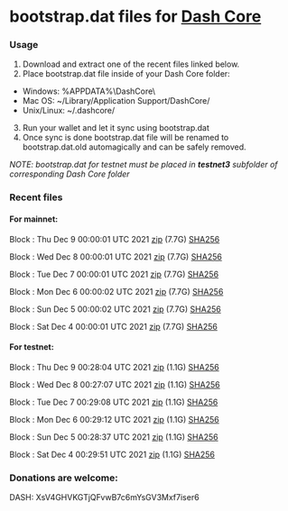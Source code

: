 # bootstrap.dat files for [Dash Core](https://github.com/dashpay/dash)

### Usage

1. Download and extract one of the recent files linked below.
2. Place bootstrap.dat file inside of your Dash Core folder:
 - Windows: %APPDATA%\DashCore\
 - Mac OS: ~/Library/Application Support/DashCore/
 - Unix/Linux: ~/.dashcore/
3. Run your wallet and let it sync using bootstrap.dat
4. Once sync is done bootstrap.dat file will be renamed to bootstrap.dat.old automagically and can be safely removed.

_NOTE: bootstrap.dat for testnet must be placed in **testnet3** subfolder of corresponding Dash Core folder_

### Recent files

#### For mainnet:

Block [](https://insight.dash.org/insight/block/): Thu Dec  9 00:00:01 UTC 2021 [zip](https://dash-bootstrap.ams3.digitaloceanspaces.com/mainnet/2021-12-09/bootstrap.dat.zip) (7.7G) [SHA256](https://dash-bootstrap.ams3.digitaloceanspaces.com/mainnet/2021-12-09/sha256.txt)

Block [](https://insight.dash.org/insight/block/): Wed Dec  8 00:00:01 UTC 2021 [zip](https://dash-bootstrap.ams3.digitaloceanspaces.com/mainnet/2021-12-08/bootstrap.dat.zip) (7.7G) [SHA256](https://dash-bootstrap.ams3.digitaloceanspaces.com/mainnet/2021-12-08/sha256.txt)

Block [](https://insight.dash.org/insight/block/): Tue Dec  7 00:00:01 UTC 2021 [zip](https://dash-bootstrap.ams3.digitaloceanspaces.com/mainnet/2021-12-07/bootstrap.dat.zip) (7.7G) [SHA256](https://dash-bootstrap.ams3.digitaloceanspaces.com/mainnet/2021-12-07/sha256.txt)

Block [](https://insight.dash.org/insight/block/): Mon Dec  6 00:00:02 UTC 2021 [zip](https://dash-bootstrap.ams3.digitaloceanspaces.com/mainnet/2021-12-06/bootstrap.dat.zip) (7.7G) [SHA256](https://dash-bootstrap.ams3.digitaloceanspaces.com/mainnet/2021-12-06/sha256.txt)

Block [](https://insight.dash.org/insight/block/): Sun Dec  5 00:00:02 UTC 2021 [zip](https://dash-bootstrap.ams3.digitaloceanspaces.com/mainnet/2021-12-05/bootstrap.dat.zip) (7.7G) [SHA256](https://dash-bootstrap.ams3.digitaloceanspaces.com/mainnet/2021-12-05/sha256.txt)

Block [](https://insight.dash.org/insight/block/): Sat Dec  4 00:00:01 UTC 2021 [zip](https://dash-bootstrap.ams3.digitaloceanspaces.com/mainnet/2021-12-04/bootstrap.dat.zip) (7.7G) [SHA256](https://dash-bootstrap.ams3.digitaloceanspaces.com/mainnet/2021-12-04/sha256.txt)


#### For testnet:

Block [](https://testnet-insight.dashevo.org/insight/block/): Thu Dec  9 00:28:04 UTC 2021 [zip](https://dash-bootstrap.ams3.digitaloceanspaces.com/testnet/2021-12-09/bootstrap.dat.zip) (1.1G) [SHA256](https://dash-bootstrap.ams3.digitaloceanspaces.com/testnet/2021-12-09/sha256.txt)

Block [](https://testnet-insight.dashevo.org/insight/block/): Wed Dec  8 00:27:07 UTC 2021 [zip](https://dash-bootstrap.ams3.digitaloceanspaces.com/testnet/2021-12-08/bootstrap.dat.zip) (1.1G) [SHA256](https://dash-bootstrap.ams3.digitaloceanspaces.com/testnet/2021-12-08/sha256.txt)

Block [](https://testnet-insight.dashevo.org/insight/block/): Tue Dec  7 00:29:08 UTC 2021 [zip](https://dash-bootstrap.ams3.digitaloceanspaces.com/testnet/2021-12-07/bootstrap.dat.zip) (1.1G) [SHA256](https://dash-bootstrap.ams3.digitaloceanspaces.com/testnet/2021-12-07/sha256.txt)

Block [](https://testnet-insight.dashevo.org/insight/block/): Mon Dec  6 00:29:12 UTC 2021 [zip](https://dash-bootstrap.ams3.digitaloceanspaces.com/testnet/2021-12-06/bootstrap.dat.zip) (1.1G) [SHA256](https://dash-bootstrap.ams3.digitaloceanspaces.com/testnet/2021-12-06/sha256.txt)

Block [](https://testnet-insight.dashevo.org/insight/block/): Sun Dec  5 00:28:37 UTC 2021 [zip](https://dash-bootstrap.ams3.digitaloceanspaces.com/testnet/2021-12-05/bootstrap.dat.zip) (1.1G) [SHA256](https://dash-bootstrap.ams3.digitaloceanspaces.com/testnet/2021-12-05/sha256.txt)

Block [](https://testnet-insight.dashevo.org/insight/block/): Sat Dec  4 00:29:51 UTC 2021 [zip](https://dash-bootstrap.ams3.digitaloceanspaces.com/testnet/2021-12-04/bootstrap.dat.zip) (1.1G) [SHA256](https://dash-bootstrap.ams3.digitaloceanspaces.com/testnet/2021-12-04/sha256.txt)


### Donations are welcome:

DASH: XsV4GHVKGTjQFvwB7c6mYsGV3Mxf7iser6
